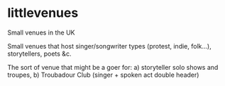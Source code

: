 # littlevenues

Small venues in the UK

Small venues that host singer/songwriter types (protest, indie, folk...), storytellers, poets &c.

The sort of venue that might be a goer for: a) storyteller solo shows and troupes, b) Troubadour Club (singer + spoken act double header)
